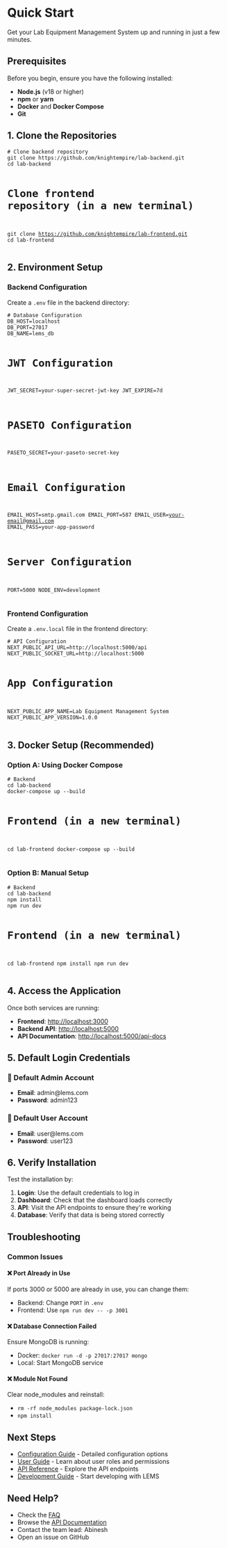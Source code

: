 # Quick Start

Get your Lab Equipment Management System up and running in just a few minutes.

## Prerequisites

Before you begin, ensure you have the following installed:

- **Node.js** (v18 or higher)
- **npm** or **yarn**
- **Docker** and **Docker Compose**
- **Git**

## 1. Clone the Repositories

<div class="code-block">
<pre><code># Clone backend repository
git clone https://github.com/knightempire/lab-backend.git
cd lab-backend

# Clone frontend repository (in a new terminal)
git clone https://github.com/knightempire/lab-frontend.git
cd lab-frontend
</code></pre>
</div>

## 2. Environment Setup

### Backend Configuration

Create a `.env` file in the backend directory:

<div class="code-block">
<pre><code># Database Configuration
DB_HOST=localhost
DB_PORT=27017
DB_NAME=lems_db

# JWT Configuration
JWT_SECRET=your-super-secret-jwt-key
JWT_EXPIRE=7d

# PASETO Configuration
PASETO_SECRET=your-paseto-secret-key

# Email Configuration
EMAIL_HOST=smtp.gmail.com
EMAIL_PORT=587
EMAIL_USER=your-email@gmail.com
EMAIL_PASS=your-app-password

# Server Configuration
PORT=5000
NODE_ENV=development
</code></pre>
</div>

### Frontend Configuration

Create a `.env.local` file in the frontend directory:

<div class="code-block">
<pre><code># API Configuration
NEXT_PUBLIC_API_URL=http://localhost:5000/api
NEXT_PUBLIC_SOCKET_URL=http://localhost:5000

# App Configuration
NEXT_PUBLIC_APP_NAME=Lab Equipment Management System
NEXT_PUBLIC_APP_VERSION=1.0.0
</code></pre>
</div>

## 3. Docker Setup (Recommended)

### Option A: Using Docker Compose

<div class="code-block">
<pre><code># Backend
cd lab-backend
docker-compose up --build

# Frontend (in a new terminal)
cd lab-frontend
docker-compose up --build
</code></pre>
</div>

### Option B: Manual Setup

<div class="code-block">
<pre><code># Backend
cd lab-backend
npm install
npm run dev

# Frontend (in a new terminal)
cd lab-frontend
npm install
npm run dev
</code></pre>
</div>

## 4. Access the Application

Once both services are running:

- **Frontend**: [http://localhost:3000](http://localhost:3000)
- **Backend API**: [http://localhost:5000](http://localhost:5000)
- **API Documentation**: [http://localhost:5000/api-docs](http://localhost:5000/api-docs)

## 5. Default Login Credentials

<div class="api-endpoint">
  <h3>🔐 Default Admin Account</h3>
  <ul>
    <li><strong>Email</strong>: admin@lems.com</li>
    <li><strong>Password</strong>: admin123</li>
  </ul>
</div>

<div class="api-endpoint">
  <h3>👤 Default User Account</h3>
  <ul>
    <li><strong>Email</strong>: user@lems.com</li>
    <li><strong>Password</strong>: user123</li>
  </ul>
</div>

## 6. Verify Installation

Test the installation by:

1. **Login**: Use the default credentials to log in
2. **Dashboard**: Check that the dashboard loads correctly
3. **API**: Visit the API endpoints to ensure they're working
4. **Database**: Verify that data is being stored correctly

## Troubleshooting

### Common Issues

<div class="api-endpoint">
  <h4>❌ Port Already in Use</h4>
  <p>If ports 3000 or 5000 are already in use, you can change them:</p>
  <ul>
    <li>Backend: Change <code>PORT</code> in <code>.env</code></li>
    <li>Frontend: Use <code>npm run dev -- -p 3001</code></li>
  </ul>
</div>

<div class="api-endpoint">
  <h4>❌ Database Connection Failed</h4>
  <p>Ensure MongoDB is running:</p>
  <ul>
    <li>Docker: <code>docker run -d -p 27017:27017 mongo</code></li>
    <li>Local: Start MongoDB service</li>
  </ul>
</div>

<div class="api-endpoint">
  <h4>❌ Module Not Found</h4>
  <p>Clear node_modules and reinstall:</p>
  <ul>
    <li><code>rm -rf node_modules package-lock.json</code></li>
    <li><code>npm install</code></li>
  </ul>
</div>

## Next Steps

- [Configuration Guide](/guide/configuration) - Detailed configuration options
- [User Guide](/guide/user-roles) - Learn about user roles and permissions
- [API Reference](/api/) - Explore the API endpoints
- [Development Guide](/frontend/) - Start developing with LEMS

## Need Help?

- Check the [FAQ](/guide/faq)
- Browse the [API Documentation](/api/)
- Contact the team lead: Abinesh
- Open an issue on GitHub
